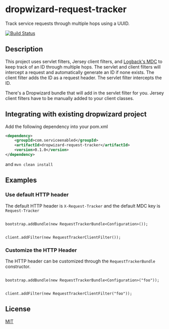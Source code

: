 dropwizard-request-tracker
==========================

Track service requests through multiple hops using a UUID.

[![Build Status](https://travis-ci.org/service-enabled/dropwizard-request-tracker.svg?branch=master)](https://travis-ci.org/service-enabled/dropwizard-request-tracker)

Description
-----------

This project uses servlet filters, Jersey client filters, and [Logback's MDC](http://logback.qos.ch/manual/mdc.html) to keep track of an ID through multiple hops. The servlet and client filters will intercept a request and automatically generate an ID if none exists. The client filter adds the ID as a request header. The servlet filter intercepts the ID.

There's a Dropwizard bundle that will add in the servlet filter for you. Jersey client filters have to be manually added to your client classes.

Integrating with existing dropwizard project
--------------------------------------------

Add the following dependency into your pom.xml

```xml
<dependency>
    <groupId>com.serviceenabled</groupId>
    <artifactId>dropwizard-request-tracker</artifactId>
    <version>0.1.0</version>
</dependency>
```

and `mvn clean install`

Examples
--------

### Use default HTTP header

The default HTTP header is `X-Request-Tracker` and the default MDC key is `Request-Tracker`

```

bootstrap.addBundle(new RequestTrackerBundle<Configuration>());

```

```

client.addFilter(new RequestTrackerClientFilter());

```

### Customize the HTTP Header

The HTTP header can be customized through the `RequestTrackerBundle` constructor.

```

bootstrap.addBundle(new RequestTrackerBundle<Configuration>("foo"));

```


```

client.addFilter(new RequestTrackerClientFilter("foo"));

```

License
-------

[MIT](https://github.com/service-enabled/dropwizard-request-tracker/blob/master/LICENSE)
